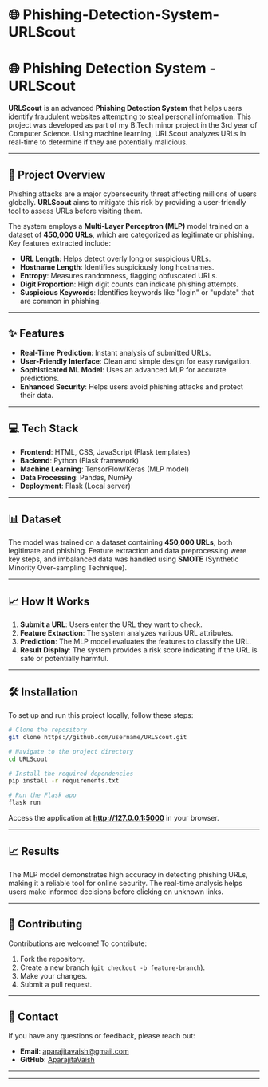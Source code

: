 # 🌐 Phishing-Detection-System-URLScout


# 🌐 Phishing Detection System - URLScout

**URLScout** is an advanced **Phishing Detection System** that helps users identify fraudulent websites attempting to steal personal information. This project was developed as part of my B.Tech minor project in the 3rd year of Computer Science. Using machine learning, URLScout analyzes URLs in real-time to determine if they are potentially malicious.

---

## 🚀 Project Overview

Phishing attacks are a major cybersecurity threat affecting millions of users globally. **URLScout** aims to mitigate this risk by providing a user-friendly tool to assess URLs before visiting them.

The system employs a **Multi-Layer Perceptron (MLP)** model trained on a dataset of **450,000 URLs**, which are categorized as legitimate or phishing. Key features extracted include:

- **URL Length**: Helps detect overly long or suspicious URLs.
- **Hostname Length**: Identifies suspiciously long hostnames.
- **Entropy**: Measures randomness, flagging obfuscated URLs.
- **Digit Proportion**: High digit counts can indicate phishing attempts.
- **Suspicious Keywords**: Identifies keywords like "login" or "update" that are common in phishing.

---

## ✨ Features

- **Real-Time Prediction**: Instant analysis of submitted URLs.
- **User-Friendly Interface**: Clean and simple design for easy navigation.
- **Sophisticated ML Model**: Uses an advanced MLP for accurate predictions.
- **Enhanced Security**: Helps users avoid phishing attacks and protect their data.

---

## 💻 Tech Stack

- **Frontend**: HTML, CSS, JavaScript (Flask templates)
- **Backend**: Python (Flask framework)
- **Machine Learning**: TensorFlow/Keras (MLP model)
- **Data Processing**: Pandas, NumPy
- **Deployment**: Flask (Local server)

---

## 📊 Dataset

The model was trained on a dataset containing **450,000 URLs**, both legitimate and phishing. Feature extraction and data preprocessing were key steps, and imbalanced data was handled using **SMOTE** (Synthetic Minority Over-sampling Technique).

---

## 📈 How It Works

1. **Submit a URL**: Users enter the URL they want to check.
2. **Feature Extraction**: The system analyzes various URL attributes.
3. **Prediction**: The MLP model evaluates the features to classify the URL.
4. **Result Display**: The system provides a risk score indicating if the URL is safe or potentially harmful.

---

## 🛠️ Installation

To set up and run this project locally, follow these steps:

```bash
# Clone the repository
git clone https://github.com/username/URLScout.git

# Navigate to the project directory
cd URLScout

# Install the required dependencies
pip install -r requirements.txt

# Run the Flask app
flask run
```

Access the application at **http://127.0.0.1:5000** in your browser.

---

## 📈 Results

The MLP model demonstrates high accuracy in detecting phishing URLs, making it a reliable tool for online security. The real-time analysis helps users make informed decisions before clicking on unknown links.

---

## 🤝 Contributing

Contributions are welcome! To contribute:

1. Fork the repository.
2. Create a new branch (`git checkout -b feature-branch`).
3. Make your changes.
4. Submit a pull request.

---

## 📧 Contact

If you have any questions or feedback, please reach out:

- **Email**: aparajitavaish@gmail.com
- **GitHub**: [AparajitaVaish](https://github.com/14Aparajita)

---


---
